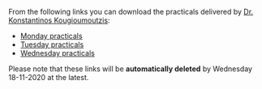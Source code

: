 From the following links you can download the practicals delivered by [Dr. Konstantinos Kougioumoutzis](www.kkougiou.com):  

- [Monday practicals](https://transferxl.com/08FrYRB5B0Zpn)
- [Tuesday practicals](https://transferxl.com/08v34hK43Jcrk0)
- [Wednesday practicals](https://transferxl.com/08j2zSwMpLvkH) 

Please note that these links will be **automatically deleted** by Wednesday 18-11-2020 at the latest.
